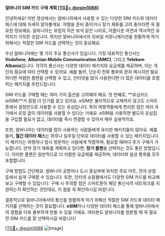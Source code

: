 **알바니아 SIM 카드 구매 계획 [[TG💪+ @esim1088](https://t.me/s/esim1088)]**

안녕하세요! 이번 영상에서는 알바니아에서 사용할 수 있는 다양한 SIM 카드와 데이터 패스에 대해 자세히 알아볼게요. 여행을 준비 중이거나 장기 체류를 고려 중이라면 꼭 필요한 정보예요. 알바니아는 유럽의 작은 보석 같은 나라로, 아름다운 자연과 역사적인 유적지가 가득한 곳입니다. 하지만 알바니아에서의 모바일 커뮤니케이션을 원활하게 하기 위해서는 적절한 SIM 카드를 선택하는 것이 중요해요.

우선 알바니아에는 몇 가지 주요 통신사가 있습니다. 가장 대표적인 통신사는 **Vodafone**, **Albanian Mobile Communication (AMC)**, 그리고 **Telekom Albania**입니다. 각각의 통신사는 다양한 데이터 패키지와 요금제를 제공하며, 이는 개인의 필요에 따라 선택할 수 있어요. 예를 들어, 단순히 전화 통화와 문자 메시지만 필요하다면 저렴한 플랜을 선택할 수 있고, 인터넷을 많이 사용한다면 더 많은 데이터를 포함하는 패키지를 추천드립니다.

SIM 카드를 구매할 때는 여러 가지 옵션을 고려해야 해요. 첫 번째로, **유심카드(eSIM)**가 점점 더 인기를 끌고 있어요. eSIM은 물리적으로 교체하지 않고도 스마트폰에서 설정만으로 사용할 수 있는 유심입니다. 특히 여행객들에게 편리한 점은 여러 국가에서 로밍 없이 데이터를 사용할 수 있다는 거예요. eSIM을 사용하면 별도의 유심칩을 구입할 필요가 없고, 데이터를 즉시 연결할 수 있어서 매우 실용적이죠.

또한, 알바니아는 데이터를 많이 사용하는 사람들에게 유리한 패키지들이 많아요. 예를 들어, **월간 데이터 패스**는 하루나 일주일 단위로 데이터를 사용할 수 있는 패키지입니다. 이 패키지는 여행자나 잠시 방문하는 사람에게 적합하며, 필요할 때마다 추가 구매가 가능합니다. 만약 장기 체류를 계획하고 있다면, **장기 플랜**을 선택하는 것도 좋은 방법입니다. 이러한 플랜은 일반적으로 더 저렴한 요금제를 제공하며, 데이터와 음성 통화를 모두 포함합니다.

구매 방법도 간단해요. 알바니아 공항이나 도시 중심부에 위치한 주요 마트, 전자 상점 등에서 쉽게 구매할 수 있습니다. 또한, 인터넷 쇼핑몰에서도 다양한 SIM 카드를 비교해보고 구매할 수 있답니다. 구매 시 주의할 점은 스마트폰이 해당 통신사의 네트워크를 지원하는지 확인하는 것인데요, 이 점을 꼭 확인하시길 바랍니다.

결론적으로 알바니아에서의 통신을 원활하게 하기 위해선 적절한 SIM 카드와 데이터 패키지를 선택하는 것이 중요합니다. **eSIM**이나 다양한 데이터 패스를 통해 알바니아에서의 경험을 더욱 풍부하게 만들 수 있을 거예요. 여러분도 알바니아를 방문할 때 꼭 필요한 SIM 카드를 잘 선택하시길 바랍니다!

[[TG💪+ @esim1088](https://t.me/s/esim1088) ![Image](https://i.postimg.cc/Y0z9fWf4/image.png)]